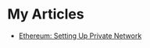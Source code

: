 # My Articles

- [Ethereum: Setting Up Private Network](https://medium.com/@goblin5417/ethereum-setting-up-private-network-3f051c834ed3)
